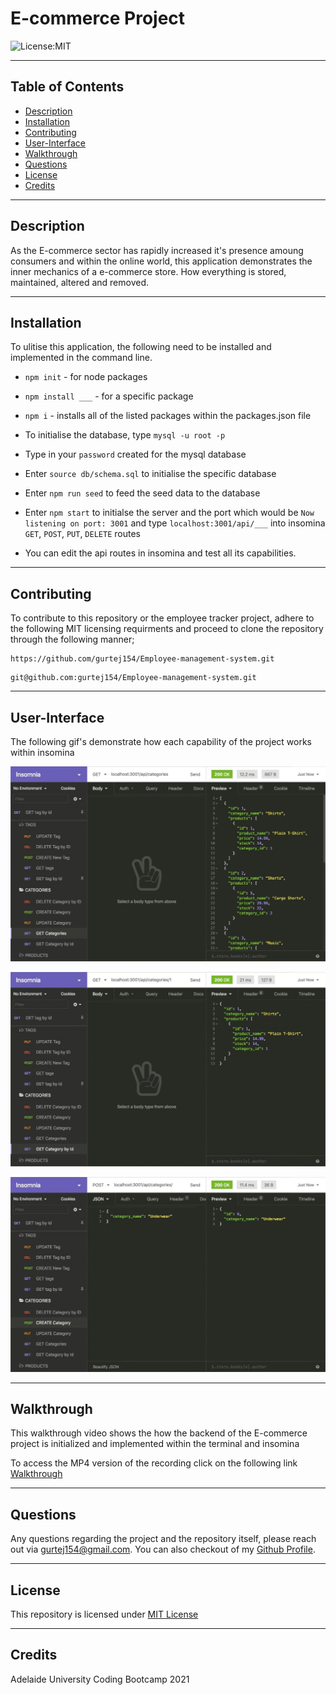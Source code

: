 # E-commerce Project

![License:MIT](https://img.shields.io/badge/MIT-License-yellowgreen)

---

## Table of Contents

- [Description](#description)
- [Installation](#installation)
- [Contributing](#contributing)
- [User-Interface](#User-Interface)
- [Walkthrough](#walkthrough)
- [Questions](#questions)
- [License](#license)
- [Credits](#credits)

---

## Description

As the E-commerce sector has rapidly increased it's presence amoung consumers and within the online world, this application demonstrates the inner mechanics of a e-commerce store. How everything is stored, maintained, altered and removed.

---

## Installation

To ulitise this application, the following need to be installed and implemented in the command line.

- `npm init` - for node packages
- `npm install ___` - for a specific package
- `npm i` - installs all of the listed packages within the packages.json file

- To initialise the database, type `mysql -u root -p`
- Type in your `password` created for the mysql database
- Enter `source db/schema.sql` to initialise the specific database
- Enter `npm run seed` to feed the seed data to the database

- Enter `npm start` to initialse the server and the port which would be `Now listening on port: 3001` and type `localhost:3001/api/___` into insomina `GET`, `POST`, `PUT`, `DELETE` routes

- You can edit the api routes in insomina and test all its capabilities.

---

## Contributing

To contribute to this repository or the employee tracker project, adhere to the following MIT licensing requirments and proceed to clone the repository through the following manner;

```
https://github.com/gurtej154/Employee-management-system.git
```

```
git@github.com:gurtej154/Employee-management-system.git
```

---

## User-Interface

The following gif's demonstrate how each capability of the project works within insomina

![Walkthrough](/assets/13-orm-homework-demo-01.gif)

![Walkthrough](/assets/13-orm-homework-demo-02.gif)

![Walkthrough](/assets/13-orm-homework-demo-03.gif)

---

## Walkthrough

This walkthrough video shows the how the backend of the E-commerce project is initialized and implemented within the terminal and insomina

To access the MP4 version of the recording click on the following link [Walkthrough](https://drive.google.com/file/d/1ZpdXC2uVnZJOcujO9SGl3kq9zzN_EONW/view?usp=sharing)

---

## Questions

Any questions regarding the project and the repository itself, please reach out via gurtej154@gmail.com. You can also checkout of my [Github Profile](https://github.com/gurtej154).

---

## License

This repository is licensed under [MIT License](LICENSE)

---

## Credits

Adelaide University Coding Bootcamp 2021
